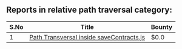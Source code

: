 ## Reports in relative path traversal category:
| S.No | Title | Bounty |
| ---- | ----- | ------ |
| 1 | [Path Transversal inside saveContracts.js](https://hackerone.com/reports/1196917) | $0.0 |